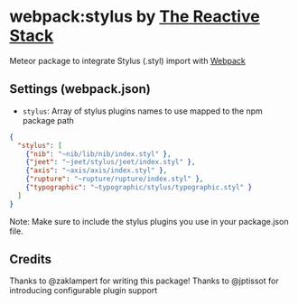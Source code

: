 # webpack:stylus by [The Reactive Stack](https://thereactivestack.com)
Meteor package to integrate Stylus (.styl) import with [Webpack](https://github.com/thereactivestack/meteor-webpack)

## Settings (webpack.json)
- `stylus`: Array of stylus plugins names to use mapped to the npm package path

```json
{
  "stylus": [
    {"nib": "~nib/lib/nib/index.styl" },
    {"jeet": "~jeet/stylus/jeet/index.styl" },
    {"axis": "~axis/axis/index.styl" },
    {"rupture": "~rupture/rupture/index.styl" },
    {"typographic": "~typographic/stylus/typographic.styl" }
  ]
}
```

Note: Make sure to include the stylus plugins you use in your package.json file.

## Credits
Thanks to @zaklampert for writing this package!
Thanks to @jptissot for introducing configurable plugin support
